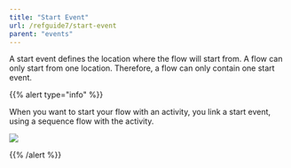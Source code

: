 ```yaml
---
title: "Start Event"
url: /refguide7/start-event
parent: "events"
---
```


A start event defines the location where the flow will start from. A flow can only start from one location. Therefore, a flow can only contain one start event.

{{% alert type="info" %}}

When you want to start your flow with an activity, you link a start event, using a sequence flow with the activity.

![](/attachments/refguide7/desktop-modeler/application-logic/common-elements/events/start-event/917944.png)

{{% /alert %}}
